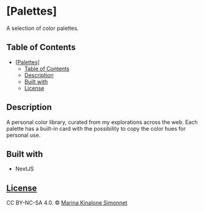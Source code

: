 # [Palettes]

A selection of color palettes.

## Table of Contents

- [\[Palettes\]](#palettes)
  - [Table of Contents](#table-of-contents)
  - [Description](#description)
  - [Built with](#built-with)
  - [License](#license)

## Description

A personal color library, curated from my explorations across the web. Each palette has a built-in card with the possibility to copy the color hues for personal use.

## Built with

- NextJS

## [License](https://github.com/marinakinalone/le-journal/blob/main/LICENSE.txt)

CC BY-NC-SA 4.0. © [Marina Kinalone Simonnet](https://github.com/marinakinalone)

